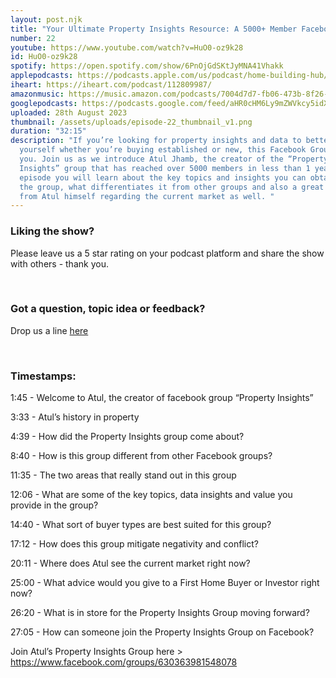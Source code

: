 ```yaml
---
layout: post.njk
title: "Your Ultimate Property Insights Resource: A 5000+ Member Facebook Group"
number: 22
youtube: https://www.youtube.com/watch?v=HuO0-oz9k28
id: HuO0-oz9k28
spotify: https://open.spotify.com/show/6PnOjGdSKtJyMNA41Vhakk
applepodcasts: https://podcasts.apple.com/us/podcast/home-building-hub/id1681936589
iheart: https://iheart.com/podcast/112809987/
amazonmusic: https://music.amazon.com/podcasts/7004d7d7-fb06-473b-8f26-8ce9992cac11
googlepodcasts: https://podcasts.google.com/feed/aHR0cHM6Ly9mZWVkcy5idXp6c3Byb3V0LmNvbS8yMTM5MTU1LnJzcw==
uploaded: 28th August 2023
thumbnail: /assets/uploads/episode-22_thumbnail_v1.png
duration: "32:15"
description: "If you’re looking for property insights and data to better educate
  yourself whether you’re buying established or new, this Facebook Group is for
  you. Join us as we introduce Atul Jhamb, the creator of the “Property
  Insights” group that has reached over 5000 members in less than 1 year. In the
  episode you will learn about the key topics and insights you can obtain from
  the group, what differentiates it from other groups and also a great insight
  from Atul himself regarding the current market as well. "
---
```

### Liking the show?

Please leave us a 5 star rating on your podcast platform and share the show with others - thank you.

<br>

### Got a question, topic idea or feedback?

Drop us a line <a href="/contact" id="contact-us" target="_blank">here</a>

<br>

### Timestamps:

1:45 - Welcome to Atul, the creator of facebook group “Property Insights”

3:33 - Atul’s history in property

4:39 - How did the Property Insights group come about? 

8:40 - How is this group different from other Facebook groups?

11:35 - The two areas that really stand out in this group

12:06 - What are some of the key topics, data insights and value you provide in the group?

14:40 - What sort of buyer types are best suited for this group?

17:12 - How does this group mitigate negativity and conflict?

20:11 - Where does Atul see the current market right now?

25:00 - What advice would you give to a First Home Buyer or Investor right now?

26:20 - What is in store for the Property Insights Group moving forward?

27:05 - How can someone join the Property Insights Group on Facebook?

Join Atul’s Property Insights Group here > https://www.facebook.com/groups/630363981548078